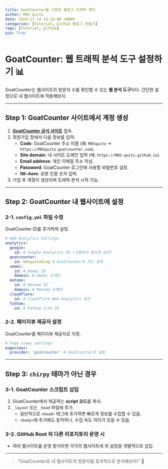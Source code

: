```yaml
---
title: GoatCounter를 사용한 블로그 트래픽 확인
author: M0S-quito
date: 2024-11-14 14:10:00 +0800
categories: [Tutorial, Github 블로그 만들기]
tags: [Tutorial, github]
pin: True
---
```

# GoatCounter: 웹 트래픽 분석 도구 설정하기 📊

GoatCounter는 웹사이트의 방문자 수를 확인할 수 있는 **웹 분석 도구**이다. 간단한 설정으로 내 웹사이트에 적용해보자.

---

## Step 1: GoatCounter 사이트에서 계정 생성

1. **[GoatCounter 공식 사이트](https://www.goatcounter.com/)** 접속.
2. 회원가입 창에서 다음 정보를 입력:
   - **Code**: GoatCounter 주소 이름 (예: `M0Squito` → `https://M0Squito.goatcounter.com`).
   - **Site domain**: 내 사이트 도메인 입력 (예: `https://M0S-quito.github.io`).
   - **Email address**: 개인 이메일 주소 작성.
   - **Password**: GoatCounter 로그인에 사용할 비밀번호 설정.
   - **fill~here**: 로봇 인증 숫자 입력.
3. 가입 후 계정이 생성되며 트래픽 분석 시작 가능.

---

## Step 2: GoatCounter 내 웹사이트에 설정

### 2-1. `config.yml` 파일 수정
GoatCounter ID를 추가하여 설정.

```yaml
# Web Analytics Settings
analytics:
  google:
    id: # Google Analytics ID (사용하지 않으면 공란)
  goatcounter:
    id: m0squitoblog # GoatCounter의 코드 입력
  umami:
    id: # Umami ID
    domain: # Umami 도메인
  matomo:
    id: # Matomo ID
    domain: # Matomo 도메인
  cloudflare:
    id: # Cloudflare Web Analytics 토큰
  fathom:
    id: # Fathom Site ID
```

### 2-2. 페이지뷰 제공자 설정
GoatCounter를 페이지뷰 제공자로 지정.

```yaml
# Page views settings
pageviews:
  provider: 'goatcounter' # GoatCounter로 설정
```

---

## Step 3: `chirpy` 테마가 아닌 경우

### 3-1. GoatCounter 스크립트 삽입
1. GoatCounter에서 제공하는 **script 코드**를 복사.
2. `_layout` 또는 `_head` 파일에 추가.
   - 일반적으로 `<head>` 태그에 추가하면 빠르게 정보를 수집할 수 있음.
   - `<body>`에 추가해도 동작하나, 수집 속도 차이가 있을 수 있음.

### 3-2. GitHub Root 외 다른 리포지토리 운영 시
- 여러 웹사이트를 운영 중이라면 각각의 웹사이트에 위 설정을 개별적으로 삽입.

---

> "GoatCounter로 내 웹사이트의 방문자를 효과적으로 분석해보자!" 🚀

